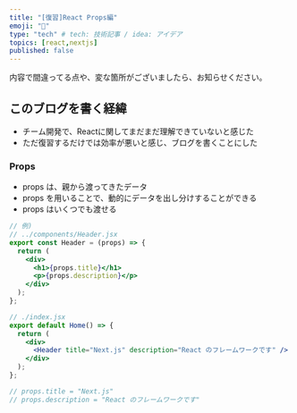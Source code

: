 ```yaml
---
title: "[復習]React Props編"
emoji: "🌊"
type: "tech" # tech: 技術記事 / idea: アイデア
topics: [react,nextjs]
published: false
---
```


内容で間違ってる点や、変な箇所がございましたら、お知らせください。

## このブログを書く経緯
- チーム開発で、Reactに関してまだまだ理解できていないと感じた
- ただ復習するだけでは効率が悪いと感じ、ブログを書くことにした


### Props

- props は、親から渡ってきたデータ
- props を用いることで、動的にデータを出し分けすることができる
- props はいくつでも渡せる

```jsx
// 例)
// ../components/Header.jsx
export const Header = (props) => {
  return (
    <div>
      <h1>{props.title}</h1>
      <p>{props.description}</p>
    </div>
  );
};

// ./index.jsx
export default Home() => {
  return (
    <div>
      <Header title="Next.js" description="React のフレームワークです" />
    </div>
  );
};

// props.title = "Next.js"
// props.description = "React のフレームワークです"
```

